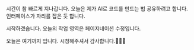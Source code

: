 시간이 참 빠르게 지나갑니다.
오늘은 제가 AI로 코드를 만드는 법 공유하려고 합니다.
인터페이스가 자리를 잡은 듯 합니다.

시작하겠습니다.
오늘의 작업 영역은 페이지네이션 수정입니다.

오늘은 여기까지 입니다.
시청해주셔서 감사합니다.🙇🏻‍♂️
